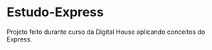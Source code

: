 # Estudo-Express

<p> Projeto feito durante curso da Digital House aplicando conceitos do Express. </p>
